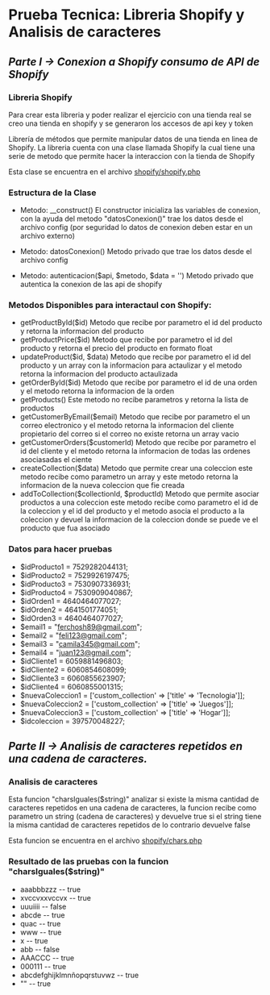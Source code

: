 
# Prueba Tecnica: Libreria Shopify y Analisis de caracteres

## **_Parte I -> Conexion a Shopify consumo de API de Shopify_**
### Libreria Shopify
Para crear esta libreria y poder realizar el ejercicio con una tienda real se creo una tienda en shopify y se generaron los accesos de api key y token 

Librería de métodos que permite manipular datos de una tienda en linea de Shopify.
La libreria cuenta con una clase llamada Shopify la cual tiene una serie de metodo que permite hacer la interaccion con la tienda de Shopify

Esta clase se encuentra en el archivo  [shopify/shopify.php](https://github.com/Geekerypro/shopify/blob/master/shopify.php)

### Estructura de la Clase
* Metodo: __construct()
    El constructor inicializa las variables de conexion, con la ayuda del metodo "datosConexion()" trae los datos desde el archivo config (por seguridad lo datos de conexion deben estar en un archivo externo)

* Metodo: datosConexion()
    Metodo privado que trae los datos desde el archivo config

* Metodo: autenticacion($api, $metodo, $data = '')
    Metodo privado que autentica la conexion de las api de shopify


### Metodos Disponibles para interactaul con Shopify:

* getProductById($id)
    Metodo que recibe por parametro el id del producto y retorna la informacion del producto
* getProductPrice($id)
    Metodo que recibe por parametro el id del producto y retorna el precio del producto en formato float
* updateProduct($id, $data)
    Metodo que recibe por parametro el id del producto y un array con la informacion para actaulizar y el metodo retorna la informacion del producto actaulizada
* getOrderById($id)
    Metodo que recibe por parametro el id de una orden y el metodo retorna la informacion de la orden
* getProducts()
    Este metodo no recibe parametros y retorna la lista de productos
* getCustomerByEmail($email)
    Metodo que recibe por parametro el un correo electronico y el metodo retorna la informacion del cliente propietario del correo si el correo no existe retorna un array vacio
* getCustomerOrders($customerId)
    Metodo que recibe por parametro el id del cliente y el metodo retorna la informacion de todas las ordenes asociasadas el ciente
* createCollection($data)
    Metodo que permite crear una coleccion este metodo recibe como parametro un array y este metodo retorna la informacion de la nueva coleccion que fie creada
* addToCollection($collectionId, $productId)
    Metodo que permite asociar productos a una coleccion este metodo recibe como parametro el id de la coleccion y el id del producto y el metodo asocia el producto a la coleccion y devuel la informacion de la coleccion donde se puede ve el producto que fua asociado


### Datos para hacer pruebas

* $idProducto1 = 7529282044131;
* $idProducto2 = 7529926197475;
* $idProducto3 = 7530907336931;
* $idProducto4 = 7530909040867;
* $idOrden1 = 4640464077027;
* $idOrden2 = 4641501774051;
* $idOrden3 = 4640464077027;
* $email1 = "ferchosh89@gmail.com";
* $email2 = "feli123@gmail.com";
* $email3 = "camila345@gmail.com";
* $email4 = "juan123@gmail.com";
* $idCliente1 = 6059881496803;
* $idCliente2 = 6060854608099;
* $idCliente3 = 6060855623907;
* $idCliente4 = 6060855001315;
* $nuevaColeccion1 = ['custom_collection' => ['title' => 'Tecnologia']];
* $nuevaColeccion2 = ['custom_collection' => ['title' => 'Juegos']];
* $nuevaColeccion3 = ['custom_collection' => ['title' => 'Hogar']];
* $idcoleccion = 397570048227;

## **_Parte II -> Analisis de caracteres repetidos en una cadena de caracteres._**
### Analisis de caracteres
Esta funcion "charsIguales($string)" analizar si existe la misma cantidad de caracteres repetidos en una cadena de caracteres, la funcion recibe como parametro un string (cadena de caracteres) y devuelve true si el string tiene la misma cantidad de caracteres repetidos de lo contrario devuelve false

Esta funcion se encuentra en el archivo [shopify/chars.php](https://github.com/Geekerypro/shopify/blob/master/chars.php)

### Resultado de las pruebas con la funcion "charsIguales($string)"

* aaabbbzzz -- true
* xvccvxxvccvx -- true
* uuuiiii -- false
* abcde -- true
* quac -- true
* www -- true
* x -- true
* abb -- false
* AAACCC -- true
* 000111 -- true
* abcdefghijklmnñopqrstuvwz -- true
* "" -- true
